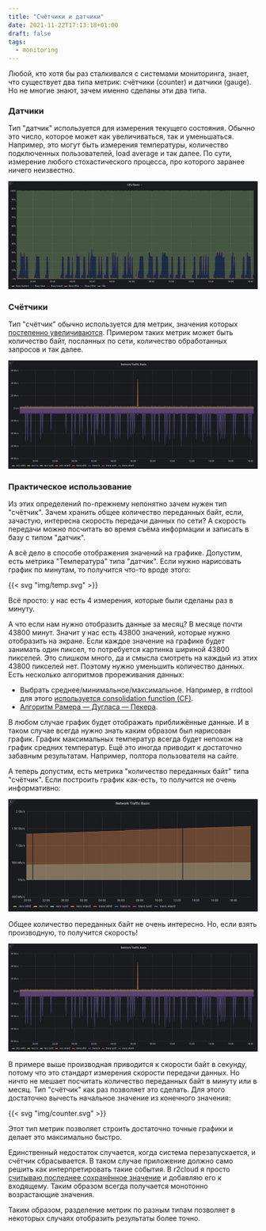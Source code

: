 ```yaml
---
title: "Счётчики и датчики"
date: 2021-11-22T17:13:18+01:00
draft: false
tags:
  - monitoring
---
```

Любой, кто хотя бы раз сталкивался с системами мониторинга, знает, что существует два типа метрик: счётчики (counter) и датчики (gauge). Но не многие знают, зачем именно сделаны эти два типа.
 
### Датчики

Тип "датчик" используется для измерения текущего состояния. Обычно это число, которое может как увеличиваться, так и уменьшаться. Например, это могут быть измерения температуры, количество подключенных пользователей, load average и так далее. По сути, измерение любого стохастического процесса, про которого заранее ничего неизвестно.

![](img/1.png)

### Счётчики

Тип "счётчик" обычно используется для метрик, значения которых [постепенно увеличиваются](https://ru.wikipedia.org/wiki/Монотонная_функция). Примером таких метрик может быть количество байт, посланных по сети, количество обработанных запросов и так далее.

![](img/2.png)

### Практическое использование

Из этих определений по-прежнему непонятно зачем нужен тип "счётчик". Зачем хранить общее количество переданных байт, если, зачастую, интересна скорость передачи данных по сети? А скорость передачи можно посчитать во время съёма информации и записать в базу с типом "датчик". 

А всё дело в способе отображения значений на графике. Допустим, есть метрика "Температура" типа "датчик". Если нужно нарисовать график по минутам, то получится что-то вроде этого:

{{< svg "img/temp.svg" >}}

Всё просто: у нас есть 4 измерения, которые были сделаны раз в минуту.

А что если нам нужно отобразить данные за месяц? В месяце почти 43800 минут. Значит у нас есть 43800 значений, которые нужно отобразить на экране. Если каждое значение на графике будет занимать один пиксел, то потребуется картинка шириной 43800 пикселей. Это слишком много, да и смысла смотреть на каждый из этих 43800 пикселей нет. Поэтому нужно уменьшить количество данных. Есть несколько алгоритмов прореживания данных:

 * Выбрать среднее/минимальное/максимальное. Например, в rrdtool для этого [используется consolidation function (CF)](https://oss.oetiker.ch/rrdtool/doc/rrdcreate.en.html).
 * [Алгоритм Рамера — Дугласа — Пекера](https://ru.wikipedia.org/wiki/Алгоритм_Рамера_—_Дугласа_—_Пекера).

В любом случае график будет отображать приближённые данные. И в таком случае всегда нужно знать каким образом был нарисован график. График максимальных температур всегда будет непохож на график средних температур. Ещё это иногда приводит к достаточно забавным результатам. Например, полтора пользователя на сайте.

А теперь допустим, есть метрика "количество переданных байт" типа "счётчик". Если построить график как-есть, то получится не очень информативно:

![](img/3.png)

Общее количество переданных байт не очень интересно. Но, если взять производную, то получится скорость! 

![](img/2.png)

В примере выше производная приводится к скорости байт в секунду, потому что это стандарт измерения скорости передачи данных. Но ничто не мешает посчитать количество переданных байт в минуту или в месяц. Тип "счётчик" как раз позволяет это сделать. Для этого достаточно вычесть начальное значение из конечного значения:

{{< svg "img/counter.svg" >}}

Этот тип метрик позволяет строить достаточно точные графики и делает это максимально быстро.

Единственный недостаток случается, когда система перезапускается, и счётчик сбрасывается. В таком случае приложение должно само решить как интерпретировать такие события. В r2cloud я просто [считываю последнее сохранённое значение](https://github.com/dernasherbrezon/r2cloud/blob/master/src/main/java/ru/r2cloud/metrics/RRD4JReporter.java#L84) и добавляю его к входящему. Таким образом всегда получается монотонно возрастающие значения.

Таким образом, разделение метрик по разным типам позволяет в некоторых случаях отобразить результаты более точно.